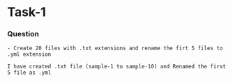 # Task-1

### Question
    - Create 20 files with .txt extensions and rename the firt 5 files to .yml extension

    I have created .txt file (sample-1 to sample-10) and Renamed the first 5 file as .yml